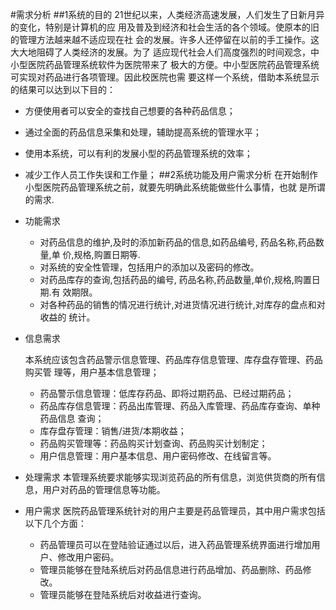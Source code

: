 #需求分析
##1系统的目的
  21世纪以来，人类经济高速发展，人们发生了日新月异的变化，特别是计算机的应
用及普及到经济和社会生活的各个领域。使原本的旧的管理方法越来越不适应现在社
会的发展。许多人还停留在以前的手工操作。这大大地阻碍了人类经济的发展。为了
适应现代社会人们高度强烈的时间观念，中小型医院药品管理系统软件为医院带来了
极大的方便。中小型医院药品管理系统可实现对药品进行各项管理。因此校医院也需
要这样一个系统，借助本系统显示的结果可以达到以下目的：
* 方便使用者可以安全的查找自己想要的各种药品信息；
* 通过全面的药品信息采集和处理，辅助提高系统的管理水平；
* 使用本系统，可以有利的发展小型的药品管理系统的效率；
* 减少工作人员工作失误和工作量；
##2系统功能及用户需求分析
    在开始制作小型医院药品管理系统之前，就要先明确此系统能做些什么事情，也就
    是所谓的需求.
* 功能需求
  *  对药品信息的维护,及时的添加新药品的信息,如药品编号, 药品名称,药品数量,单
     价,规格,购置日期等.
  *  对系统的安全性管理，包括用户的添加以及密码的修改。
  *  对药品库存的查询,包括药品的编号, 药品名称,药品数量,单价,规格,购置日期.有
     效期限。
  *  对各种药品的销售的情况进行统计,对进货情况进行统计,对库存的盘点和对收益的
     统计。
* 信息需求

  本系统应该包含药品警示信息管理、药品库存信息管理、库存盘存管理、药品购买管
理等，用户基本信息管理； 
  *  药品警示信息管理：低库存药品、即将过期药品、已经过期药品；
  *  药品库存信息管理：药品出库管理、药品入库管理、药品库存查询、单种药品信息
     查询；
  *  库存盘存管理：销售/进货/本期收益；
  *  药品购买管理等：药品购买计划查询、药品购买计划制定；
  *  用户信息管理：用户基本信息、用户密码修改、在线留言等。
* 处理需求
  本管理系统要求能够实现浏览药品的所有信息，浏览供货商的所有信息，用户对药品的管理信息等功能。
* 用户需求
  医院药品管理系统针对的用户主要是药品管理员，其中用户需求包括以下几个方面：
  *  药品管理员可以在登陆验证通过以后，进入药品管理系统界面进行增加用户、修改用户密码。
  *  管理员能够在登陆系统后对药品信息进行药品增加、药品删除、药品修改。
  *  管理员能够在登陆系统后对收益进行查询。
